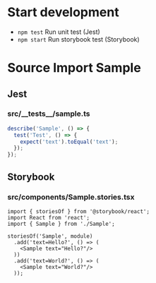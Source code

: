 # Start development

- `npm test` Run unit test (Jest)
- `npm start` Run storybook test (Storybook)

# Source Import Sample

## Jest 
<!-- import src/__tests__/*.{js,jsx,ts,tsx} --title-tag h3 -->

### src/\_\_tests\_\_/sample.ts


```ts
describe('Sample', () => {
  test('Test', () => {
    expect('text').toEqual('text');
  });
});
```

<!-- importend -->

<!-- import src/**/*.test.{js,jsx,ts,tsx} --title-tag h3 -->
<!-- importend -->

## Storybook
<!-- import src/**/*.stories.{js,jsx,ts,tsx} --title-tag h3 -->

### src/components/Sample.stories.tsx


```tsx
import { storiesOf } from '@storybook/react';
import React from 'react';
import { Sample } from './Sample';

storiesOf('Sample', module)
  .add('text=Hello?', () => (
    <Sample text="Hello?"/>
  ))
  .add('text=World?', () => (
    <Sample text="World?"/>
  ));
```

<!-- importend -->